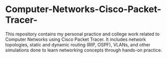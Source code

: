 # Computer-Networks-Cisco-Packet-Tracer-
This repository contains my personal practice and college work related to Computer Networks using Cisco Packet Tracer. It includes network topologies, static and dynamic routing (RIP, OSPF), VLANs, and other simulations done to learn networking concepts through hands-on practice.
